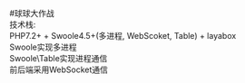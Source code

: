 #球球大作战
<br>
技术栈:
<br>
PHP7.2+ + Swoole4.5+(多进程, WebScoket, Table) + layabox
<br>
Swoole实现多进程
<br>
Swoole\Table实现进程通信
<br>
前后端采用WebSocket通信